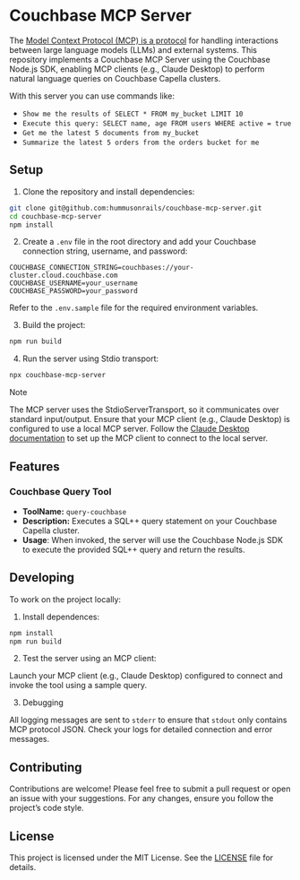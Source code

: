 # Couchbase MCP Server

The [Model Context Protocol (MCP) is a protocol](https://modelcontextprotocol.io/introduction) for handling interactions between large language models (LLMs) and external systems. This repository implements a Couchbase MCP Server using the Couchbase Node.js SDK, enabling MCP clients (e.g., Claude Desktop) to perform natural language queries on Couchbase Capella clusters.

With this server you can use commands like:

* `Show me the results of SELECT * FROM my_bucket LIMIT 10`
* `Execute this query: SELECT name, age FROM users WHERE active = true`
* `Get me the latest 5 documents from my_bucket`
* `Summarize the latest 5 orders from the orders bucket for me`

## Setup

1. Clone the repository and install dependencies:

```bash
git clone git@github.com:hummusonrails/couchbase-mcp-server.git
cd couchbase-mcp-server
npm install
```

2. Create a `.env` file in the root directory and add your Couchbase connection string, username, and password:

```env
COUCHBASE_CONNECTION_STRING=couchbases://your-cluster.cloud.couchbase.com
COUCHBASE_USERNAME=your_username
COUCHBASE_PASSWORD=your_password
```

Refer to the `.env.sample` file for the required environment variables.

3. Build the project:

```bash
npm run build
```

4. Run the server using Stdio transport:

```bash
npx couchbase-mcp-server
```
> [!NOTE]
> The MCP server uses the StdioServerTransport, so it communicates over standard input/output. Ensure that your MCP client (e.g., Claude Desktop) is configured to use a local MCP server.
> Follow the [Claude Desktop documentation](https://modelcontextprotocol.io/quickstart/user) to set up the MCP client to connect to the local server.

## Features

### Couchbase Query Tool

* **ToolName:** `query-couchbase`
* **Description:** Executes a SQL++ query statement on your Couchbase Capella cluster.
* **Usage**: When invoked, the server will use the Couchbase Node.js SDK to execute the provided SQL++ query and return the results.

## Developing

To work on the project locally:

1. Install dependences:

```bash
npm install
npm run build
```

2. Test the server using an MCP client:

Launch your MCP client (e.g., Claude Desktop) configured to connect and invoke the tool using a sample query.

3. Debugging

All logging messages are sent to `stderr` to ensure that `stdout` only contains MCP protocol JSON. Check your logs for detailed connection and error messages.

## Contributing

Contributions are welcome! Please feel free to submit a pull request or open an issue with your suggestions. For any changes, ensure you follow the project’s code style.

## License

This project is licensed under the MIT License. See the [LICENSE](LICENSE) file for details.